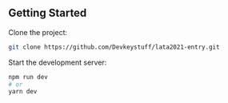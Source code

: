 ## Getting Started

Clone the project:

```bash
git clone https://github.com/Devkeystuff/lata2021-entry.git
```

Start the development server:

```bash
npm run dev
# or
yarn dev
```

